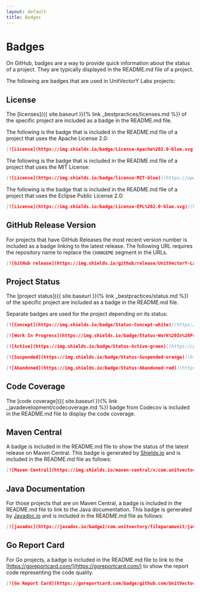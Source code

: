 ```yaml
---
layout: default
title: Badges
---
```


# Badges

On GitHub, badges are a way to provide quick information about the status of a project.  They are typically displayed in the README.md file of a project.  

The following are badges that are used in UnitVectorY Labs projects:

## License

The [licenses]({{ site.baseurl }}{% link _bestpractices/licenses.md %}) of the specific project are included as a badge in the README.md file.

The following is the badge that is included in the README.md file of a project that uses the Apache License 2.0:

```markdown
[![License](https://img.shields.io/badge/License-Apache%202.0-blue.svg)](https://opensource.org/licenses/Apache-2.0)
```

The following is the badge that is included in the README.md file of a project that uses the MIT License:

```markdown
[![License](https://img.shields.io/badge/license-MIT-blue)](https://opensource.org/licenses/MIT)
```

The following is the badge that is included in the README.md file of a project that uses the Eclipse Public License 2.0:

```markdown
[![License](https://img.shields.io/badge/License-EPL%202.0-blue.svg)](https://www.eclipse.org/legal/epl-v20.html)
```
## GitHub Release Version

For projects that have GitHub Releases the most recent version number is included as a badge linking to the latest release.  The following URL requires the repository name to replace the `CHANGEME` segment in the URLs.

```markdown
[![GitHub release](https://img.shields.io/github/release/UnitVectorY-Labs/CHANGEME.svg)](https://github.com/UnitVectorY-Labs/CHANGEME/releases/latest)
```

## Project Status

The [project status]({{ site.baseurl }}{% link _bestpractices/status.md %}) of the specific project are included as a badge in the README.md file.

Separate badges are used for the project depending on its status:

```markdown
[![Concept](https://img.shields.io/badge/Status-Concept-white)](https://guide.unitvectorylabs.com/bestpractices/status/#concept)
```

```markdown
[![Work In Progress](https://img.shields.io/badge/Status-Work%20In%20Progress-yellow)](https://guide.unitvectorylabs.com/bestpractices/status/#work-in-progress)
```

```markdown
[![Active](https://img.shields.io/badge/Status-Active-green)](https://guide.unitvectorylabs.com/bestpractices/status/#active)
```

```markdown
[![Suspended](https://img.shields.io/badge/Status-Suspended-orange)](https://guide.unitvectorylabs.com/bestpractices/status/#suspended)
```

```markdown
[![Abandoned](https://img.shields.io/badge/Status-Abandoned-red)](https://guide.unitvectorylabs.com/bestpractices/status/#abandoned)
```

## Code Coverage

The [code coverage]({{ site.baseurl }}{% link _javadevelopment/codecoverage.md %}) badge from Codecov is included in the README.md file to display the code coverage.

## Maven Central

A badge is included in the README.md file to show the status of the latest release on Maven Central.  This badge is generated by [Shields.io](https://shields.io/) and is included in the README.md file as follows:

```markdown
[![Maven Central](https://img.shields.io/maven-central/v/com.unitvectory/fileparamunit)](https://central.sonatype.com/artifact/com.unitvectory/fileparamunit)
```

## Java Documentation

For those projects that are on Maven Central, a badge is included in the README.md file to link to the Java documentation.  This badge is generated by [Javadoc.io](https://javadoc.io/) and is included in the README.md file as follows:

```markdown
[![javadoc](https://javadoc.io/badge2/com.unitvectory/fileparamunit/javadoc.svg)](https://javadoc.io/doc/com.unitvectory/fileparamunit)
```
## Go Report Card

For Go projects, a badge is included in the README.md file to link to the [https://goreportcard.com/](https://goreportcard.com/) to show the report code representing the code quality.

```markdown
[![Go Report Card](https://goreportcard.com/badge/github.com/UnitVectorY-Labs/clip4llm)](https://goreportcard.com/report/github.com/UnitVectorY-Labs/clip4llm)
```
